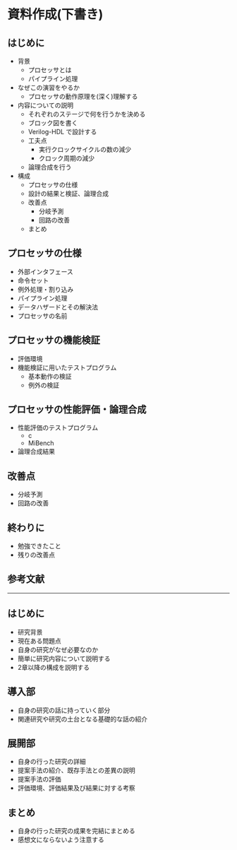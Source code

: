 # 資料作成(下書き)

## はじめに
- 背景
  - プロセッサとは
  - パイプライン処理
- なぜこの演習をやるか
  - プロセッサの動作原理を(深く)理解する
- 内容についての説明
  - それぞれのステージで何を行うかを決める
  - ブロック図を書く
  - Verilog-HDL で設計する
  - 工夫点
    - 実行クロックサイクルの数の減少
    - クロック周期の減少
  - 論理合成を行う
- 構成
  - プロセッサの仕様
  - 設計の結果と検証、論理合成
  - 改善点
    - 分岐予測
    - 回路の改善
  - まとめ

## プロセッサの仕様
- 外部インタフェース
- 命令セット
- 例外処理・割り込み
- パイプライン処理
- データハザードとその解決法
- プロセッサの名前

## プロセッサの機能検証
- 評価環境
- 機能検証に用いたテストプログラム
  - 基本動作の検証
  - 例外の検証

## プロセッサの性能評価・論理合成
- 性能評価のテストプログラム
  - c
  - MiBench
- 論理合成結果

## 改善点
- 分岐予測
- 回路の改善

## 終わりに
- 勉強できたこと
- 残りの改善点

## 参考文献

---

## はじめに
- 研究背景
- 現在ある問題点
- 自身の研究がなぜ必要なのか
- 簡単に研究内容について説明する
- 2章以降の構成を説明する

## 導入部
- 自身の研究の話に持っていく部分
- 関連研究や研究の土台となる基礎的な話の紹介

## 展開部
- 自身の行った研究の詳細
- 提案手法の紹介、既存手法との差異の説明
- 提案手法の評価
- 評価環境、評価結果及び結果に対する考察

## まとめ
- 自身の行った研究の成果を完結にまとめる
- 感想文にならないよう注意する
